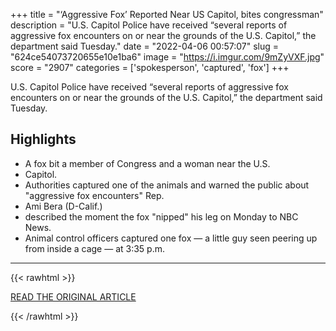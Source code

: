 +++
title = "‘Aggressive Fox’ Reported Near US Capitol, bites congressman"
description = "U.S. Capitol Police have received “several reports of aggressive fox encounters on or near the grounds of the U.S. Capitol,” the department said Tuesday."
date = "2022-04-06 00:57:07"
slug = "624ce54073720655e10e1ba6"
image = "https://i.imgur.com/9mZyVXF.jpg"
score = "2907"
categories = ['spokesperson', 'captured', 'fox']
+++

U.S. Capitol Police have received “several reports of aggressive fox encounters on or near the grounds of the U.S. Capitol,” the department said Tuesday.

## Highlights

- A fox bit a member of Congress and a woman near the U.S.
- Capitol.
- Authorities captured one of the animals and warned the public about "aggressive fox encounters" Rep.
- Ami Bera (D-Calif.)
- described the moment the fox "nipped" his leg on Monday to NBC News.
- Animal control officers captured one fox — a little guy seen peering up from inside a cage — at 3:35 p.m.

---

{{< rawhtml >}}
  <p class="article-category">
    <a target="_blank" href="https://www.nbcwashington.com/news/local/aggressive-fox-reported-near-us-capitol/3017247/">READ THE ORIGINAL ARTICLE</a>
  </p>
{{< /rawhtml >}}
